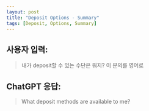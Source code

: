 ```yaml
---
layout: post
title: "Deposit Options - Summary"
tags: [Deposit, Options, Summary]
---
```


## 사용자 입력:
> 내가 deposit할 수 있는 수단은 뭐지? 이 문의를 영어로

## ChatGPT 응답:
> What deposit methods are available to me?

